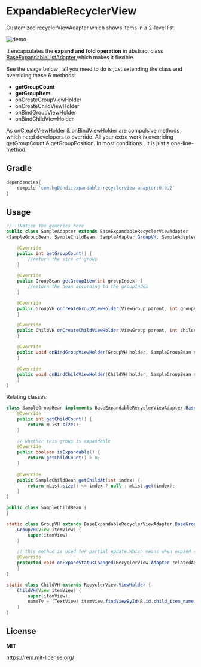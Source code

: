 # ExpandableRecyclerView
Customized recyclerViewAdapter which shows items in a 2-level list.

![demo](https://github.com/hgDendi/ExpandableRecyclerView/blob/master/expandableRecyclerView.gif)

It encapsulates the **expand and fold operation** in abstract class [BaseExpandableListAdapter](https://github.com/hgDendi/ExpandableRecyclerView/blob/master/expandablerecycleradapter/src/main/java/com/hgdendi/expandablerecycleradapter/ExpandableRecyclerViewAdapter.java),which makes it flexible.

See the usage below , all you need to do is just extending the class and overriding these 6 methods:

* **getGroupCount**
* **getGroupItem**
* onCreateGroupViewHolder
* onCreateChildViewHolder
* onBindGroupViewHolder
* onBindChildViewHolder

As onCreateViewHolder & onBindViewHolder are compulsive methods which need developers to override. All your extra work is overriding getGroupCount & getGroupPosition. In most conditions , it is just a one-line-method.

## Gradle

```groovy
dependencies{
	compile 'com.hgDendi:expandable-recyclerview-adapter:0.0.2'
}
```

## Usage

```java
// !!Notice the generics here
public class SampleAdapter extends BaseExpandableRecyclerViewAdapter
<SampleGroupBean, SampleChildBean, SampleAdapter.GroupVH, SampleAdapter.ChildVH>

    @Override
    public int getGroupCount() {
        //return the size of group
    }

    @Override
    public GroupBean getGroupItem(int groupIndex) {
        //return the bean according to the groupIndex
    }

    @Override
    public GroupVH onCreateGroupViewHolder(ViewGroup parent, int groupViewType) {
    }

    @Override
    public ChildVH onCreateChildViewHolder(ViewGroup parent, int childViewType) {
    }

    @Override
    public void onBindGroupViewHolder(GroupVH holder, SampleGroupBean sampleGroupBean, boolean isExpand) {
    }

    @Override
    public void onBindChildViewHolder(ChildVH holder, SampleGroupBean sampleGroupBean, int childIndex) {
    }
}
```

Relating classes:

```java
class SampleGroupBean implements BaseExpandableRecyclerViewAdapter.BaseGroupBean<SampleChildBean> {
    @Override
    public int getChildCount() {
        return mList.size();
    }

    // whether this group is expandable
    @Override
    public boolean isExpandable() {
        return getChildCount() > 0;
    }
  
  	@Override
    public SampleChildBean getChildAt(int index) {
        return mList.size() <= index ? null : mList.get(index);
    }
}

public class SampleChildBean {
}

static class GroupVH extends BaseExpandableRecyclerViewAdapter.BaseGroupViewHolder {
    GroupVH(View itemView) {
        super(itemView);
    }

    // this method is used for partial update.Which means when expand status changed,only a part of this view need to invalidate
    @Override
    protected void onExpandStatusChanged(RecyclerView.Adapter relatedAdapter, boolean isExpanding) {
    }
}

static class ChildVH extends RecyclerView.ViewHolder {
    ChildVH(View itemView) {
        super(itemView);
        nameTv = (TextView) itemView.findViewById(R.id.child_item_name);
    }
}
```

## License

**MIT**

https://rem.mit-license.org/